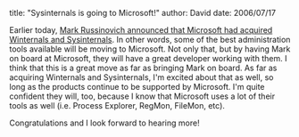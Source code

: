 
title: "Sysinternals is going to Microsoft!"
author: David
date: 2006/07/17

Earlier today, [Mark Russinovich announced that Microsoft had acquired Winternals and Sysinternals](http://www.sysinternals.com/blog/2006/07/on-my-way-to-microsoft.html). In other words, some of the best administration tools available will be moving to Microsoft. Not only that, but by having Mark on board at Microsoft, they will have a great developer working with them. I think that this is a great move as far as bringing Mark on board. As far as acquiring Winternals and Sysinternals, I'm excited about that as well, so long as the products continue to be supported by Microsoft. I'm quite confident they will, too, because I know that Microsoft uses a lot of their tools as well (i.e. Process Explorer, RegMon, FileMon, etc).

Congratulations and I look forward to hearing more!
